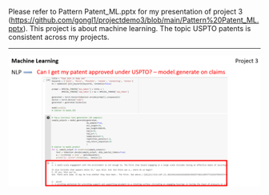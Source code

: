 Please refer to Pattern Patent_ML.pptx for my presentation of project 3 (https://github.com/gongl1/projectdemo3/blob/main/Pattern%20Patent_ML.pptx). This project is about machine learning. The topic USPTO patents is consistent across my projects.

- - -

![1-Logo](ML1.PNG)
